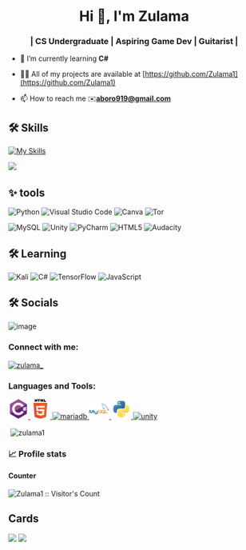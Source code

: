 <h1 align="center">Hi 👋, I'm Zulama</h1>
<h3 align="center">| CS Undergraduate | Aspiring Game Dev | Guitarist |</h3>

- 🌱 I’m currently learning **C#**

- 👨‍💻 All of my projects are available at [https://github.com/Zulama1](https://github.com/Zulama1)

- 📫 How to reach me ✉️**aboro919@gmail.com** 

## 🛠 Skills
[![My Skills](https://skillicons.dev/icons?i=python,mysql,html,CSS,JavaScript,C#)](https://skillicons.dev)

![](http://github-profile-summary-cards.vercel.app/api/cards/profile-details?username=Zulama1&theme=gruvbox)

## ✨ tools
![Python](https://img.shields.io/badge/python-3670A0?style=for-the-badge&logo=python&logoColor=ffdd54)
![Visual Studio Code](https://img.shields.io/badge/Visual%20Studio%20Code-0078d7.svg?style=for-the-badge&logo=visual-studio-code&logoColor=white)
![Canva](https://img.shields.io/badge/Canva-%2300C4CC.svg?style=for-the-badge&logo=Canva&logoColor=white)
![Tor](https://img.shields.io/badge/Tor-7D4698?style=for-the-badge&logo=Tor-Browser&logoColor=white)

![MySQL](https://img.shields.io/badge/mysql-%2300f.svg?style=for-the-badge&logo=mysql&logoColor=white)
![Unity](https://img.shields.io/badge/unity-%23000000.svg?style=for-the-badge&logo=unity&logoColor=white)
![PyCharm](https://img.shields.io/badge/pycharm-143?style=for-the-badge&logo=pycharm&logoColor=black&color=black&labelColor=green)
![HTML5](https://img.shields.io/badge/html5-%23E34F26.svg?style=for-the-badge&logo=html5&logoColor=white)
![Audacity](https://img.shields.io/badge/Audacity-0000CC?style=for-the-badge&logo=audacity&logoColor=white)

## 🛠 Learning
![Kali](https://img.shields.io/badge/Kali-268BEE?style=for-the-badge&logo=kalilinux&logoColor=white)
![C#](https://img.shields.io/badge/c%23-%23239120.svg?style=for-the-badge&logo=c-sharp&logoColor=white)
![TensorFlow](https://img.shields.io/badge/TensorFlow-%23FF6F00.svg?style=for-the-badge&logo=TensorFlow&logoColor=white)
![JavaScript]()

## 🛠 Socials
<img width="189" alt="image" src="https://github.com/Zulama1/Zulama1/assets/90068883/236c00a3-80fd-4e48-8b73-dd2bbda9c0f4">

<h3 align="left">Connect with me:</h3>
<p align="left">
<a href="https://instagram.com/zulama_" target="blank"><img align="center" src="https://raw.githubusercontent.com/rahuldkjain/github-profile-readme-generator/master/src/images/icons/Social/instagram.svg" alt="zulama_" height="30" width="40" /></a>
</p>

<h3 align="left">Languages and Tools:</h3>
<p align="left"> <a href="https://www.w3schools.com/cs/" target="_blank" rel="noreferrer"> <img src="https://raw.githubusercontent.com/devicons/devicon/master/icons/csharp/csharp-original.svg" alt="csharp" width="40" height="40"/> </a> <a href="https://www.w3.org/html/" target="_blank" rel="noreferrer"> <img src="https://raw.githubusercontent.com/devicons/devicon/master/icons/html5/html5-original-wordmark.svg" alt="html5" width="40" height="40"/> </a> <a href="https://mariadb.org/" target="_blank" rel="noreferrer"> <img src="https://www.vectorlogo.zone/logos/mariadb/mariadb-icon.svg" alt="mariadb" width="40" height="40"/> </a> <a href="https://www.mysql.com/" target="_blank" rel="noreferrer"> <img src="https://raw.githubusercontent.com/devicons/devicon/master/icons/mysql/mysql-original-wordmark.svg" alt="mysql" width="40" height="40"/> </a> <a href="https://www.python.org" target="_blank" rel="noreferrer"> <img src="https://raw.githubusercontent.com/devicons/devicon/master/icons/python/python-original.svg" alt="python" width="40" height="40"/> </a> <a href="https://unity.com/" target="_blank" rel="noreferrer"> <img src="https://www.vectorlogo.zone/logos/unity3d/unity3d-icon.svg" alt="unity" width="40" height="40"/> </a> </p>

<p>&nbsp;<img align="center" src="https://github-readme-stats.vercel.app/api?username=zulama1&show_icons=true&locale=en" alt="zulama1" /></p>

### 📈 Profile stats
#### Counter
<img src="https://profile-counter.glitch.me/{Zulama1}/count.svg" alt="Zulama1 :: Visitor's Count" />  


## Cards 

<img src="http://github-profile-summary-cards.vercel.app/api/cards/repos-per-language?username=&theme=gruvbox&\={exclude}" /> <img src="http://github-profile-summary-cards.vercel.app/api/cards/most-commit-language?username=Zulama1&theme=gruvbox&exclude={exclude}" />
